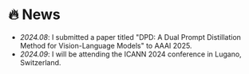 # 🔥 News
- *2024.08*: I submitted a paper titled "DPD: A Dual Prompt Distillation Method for Vision-Language Models" to AAAI 2025.
- *2024.09*: I will be attending the ICANN 2024 conference in Lugano, Switzerland.
